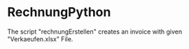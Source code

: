 # RechnungPython
The script "rechnungErstellen" creates an invoice with given "Verkaeufen.xlsx" File.

